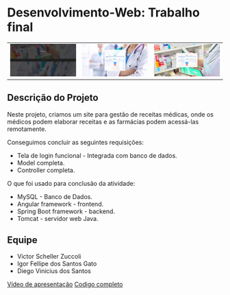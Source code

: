 <!DOCTYPE html>
<html lang="en">
<head>
    <meta charset="UTF-8">
    <meta name="viewport" content="width=device-width, initial-scale=1.0">
</head>
<body>
  <h1>Desenvolvimento-Web: Trabalho final</h1>
  <table>
    <tr>
      <td><img src="Home.png" alt="Imagem Home" width="500"></td>
      <td><img src="LoginMedico.png" alt="Imagem Login Medico" width="500"></td>
      <td><img src="LoginFarmacia.png" alt="Imagem Login Farmacia" width="500"></td>
    </tr>
  </table>

  <h2>Descrição do Projeto</h2>
  <p>Neste projeto, criamos um site para gestão de receitas médicas, onde os médicos podem elaborar receitas e as farmácias podem acessá-las remotamente.</p>

  <p>Conseguimos concluir as seguintes requisições:</p>
  <ul>
    <li>Tela de login funcional - Integrada com banco de dados.</li>
    <li>Model completa.</li>
    <li>Controller completa.</li>
  </ul>

  <p>O que foi usado para conclusão da atividade:</p>
  <ul>
    <li>MySQL - Banco de Dados.</li>
    <li>Angular framework - frontend.</li>
    <li>Spring Boot framework - backend.</li>
    <li>Tomcat - servidor web Java.</li>
  </ul>

  <h2>Equipe</h2>
  <ul>
      <li>Victor Scheller Zuccoli</li>
      <li>Igor Fellipe dos Santos Gato</li>
      <li>Diego Vinicius dos Santos</li>
  </ul>

  <a href="https://drive.google.com/file/d/1ye__9iYdrx5jcRzhsvazQrQOMdNR0BGQ/view?usp=sharing">Vídeo de apresentação</a>
  <a href="https://drive.google.com/file/d/15zDshWKorpKZfC7k9HybiZsLnDyd_Wcq/view?usp=sharing">Codigo completo</a>
</body>
</html>
